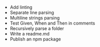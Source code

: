 -   Add linting
-   Separate line parsing
-   Multiline strings parsing
-   Test Given, When and Then in comments
-   Recursively parse a folder
-   Write a readme.md
-   Publish an npm package

